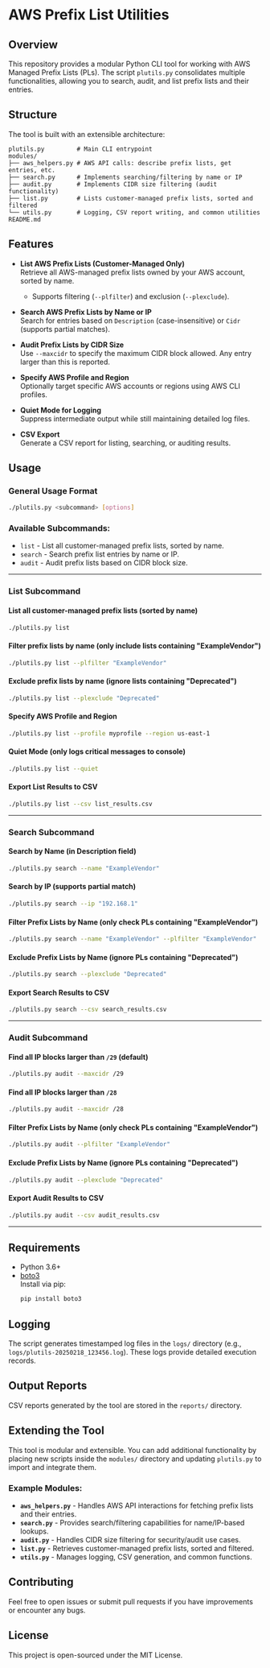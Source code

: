 # AWS Prefix List Utilities

## Overview

This repository provides a modular Python CLI tool for working with AWS Managed Prefix Lists (PLs). The script `plutils.py` consolidates multiple functionalities, allowing you to search, audit, and list prefix lists and their entries.

## Structure

The tool is built with an extensible architecture:

```
plutils.py         # Main CLI entrypoint
modules/
├── aws_helpers.py # AWS API calls: describe prefix lists, get entries, etc.
├── search.py      # Implements searching/filtering by name or IP
├── audit.py       # Implements CIDR size filtering (audit functionality)
├── list.py        # Lists customer-managed prefix lists, sorted and filtered
└── utils.py       # Logging, CSV report writing, and common utilities
README.md
```

## Features

- **List AWS Prefix Lists (Customer-Managed Only)**  
  Retrieve all AWS-managed prefix lists owned by your AWS account, sorted by name.
  - Supports filtering (`--plfilter`) and exclusion (`--plexclude`).

- **Search AWS Prefix Lists by Name or IP**  
  Search for entries based on `Description` (case-insensitive) or `Cidr` (supports partial matches).

- **Audit Prefix Lists by CIDR Size**  
  Use `--maxcidr` to specify the maximum CIDR block allowed. Any entry larger than this is reported.

- **Specify AWS Profile and Region**  
  Optionally target specific AWS accounts or regions using AWS CLI profiles.

- **Quiet Mode for Logging**  
  Suppress intermediate output while still maintaining detailed log files.

- **CSV Export**  
  Generate a CSV report for listing, searching, or auditing results.

## Usage

### **General Usage Format**
```bash
./plutils.py <subcommand> [options]
```

### **Available Subcommands:**
- `list` - List all customer-managed prefix lists, sorted by name.
- `search` - Search prefix list entries by name or IP.
- `audit` - Audit prefix lists based on CIDR block size.

---

### **List Subcommand**

#### **List all customer-managed prefix lists (sorted by name)**
```bash
./plutils.py list
```

#### **Filter prefix lists by name (only include lists containing "ExampleVendor")**
```bash
./plutils.py list --plfilter "ExampleVendor"
```

#### **Exclude prefix lists by name (ignore lists containing "Deprecated")**
```bash
./plutils.py list --plexclude "Deprecated"
```

#### **Specify AWS Profile and Region**
```bash
./plutils.py list --profile myprofile --region us-east-1
```

#### **Quiet Mode (only logs critical messages to console)**
```bash
./plutils.py list --quiet
```

#### **Export List Results to CSV**
```bash
./plutils.py list --csv list_results.csv
```

---

### **Search Subcommand**

#### **Search by Name (in Description field)**
```bash
./plutils.py search --name "ExampleVendor"
```

#### **Search by IP (supports partial match)**
```bash
./plutils.py search --ip "192.168.1"
```

#### **Filter Prefix Lists by Name (only check PLs containing "ExampleVendor")**
```bash
./plutils.py search --name "ExampleVendor" --plfilter "ExampleVendor"
```

#### **Exclude Prefix Lists by Name (ignore PLs containing "Deprecated")**
```bash
./plutils.py search --plexclude "Deprecated"
```

#### **Export Search Results to CSV**
```bash
./plutils.py search --csv search_results.csv
```

---

### **Audit Subcommand**

#### **Find all IP blocks larger than `/29` (default)**
```bash
./plutils.py audit --maxcidr /29
```

#### **Find all IP blocks larger than `/28`**
```bash
./plutils.py audit --maxcidr /28
```

#### **Filter Prefix Lists by Name (only check PLs containing "ExampleVendor")**
```bash
./plutils.py audit --plfilter "ExampleVendor"
```

#### **Exclude Prefix Lists by Name (ignore PLs containing "Deprecated")**
```bash
./plutils.py audit --plexclude "Deprecated"
```

#### **Export Audit Results to CSV**
```bash
./plutils.py audit --csv audit_results.csv
```

---

## Requirements

- Python 3.6+
- [boto3](https://boto3.amazonaws.com/v1/documentation/api/latest/index.html)  
  Install via pip:
  ```bash
  pip install boto3
  ```

## Logging

The script generates timestamped log files in the `logs/` directory (e.g., `logs/plutils-20250218_123456.log`). These logs provide detailed execution records.

## Output Reports

CSV reports generated by the tool are stored in the `reports/` directory.

## Extending the Tool

This tool is modular and extensible. You can add additional functionality by placing new scripts inside the `modules/` directory and updating `plutils.py` to import and integrate them.

### Example Modules:

- **`aws_helpers.py`** - Handles AWS API interactions for fetching prefix lists and their entries.
- **`search.py`** - Provides search/filtering capabilities for name/IP-based lookups.
- **`audit.py`** - Handles CIDR size filtering for security/audit use cases.
- **`list.py`** - Retrieves customer-managed prefix lists, sorted and filtered.
- **`utils.py`** - Manages logging, CSV generation, and common functions.

## Contributing

Feel free to open issues or submit pull requests if you have improvements or encounter any bugs.

## License

This project is open-sourced under the MIT License.
